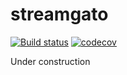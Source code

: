 # streamgato

[![Build status](https://ci.appveyor.com/api/projects/status/rw0394a40gb1f6li?svg=true)](https://ci.appveyor.com/project/lwojcik/streamgato)
[![codecov](https://codecov.io/gh/lukemnet/streamgato/branch/master/graph/badge.svg?token=aU4vYngqNY)](https://codecov.io/gh/lukemnet/streamgato)

Under construction
